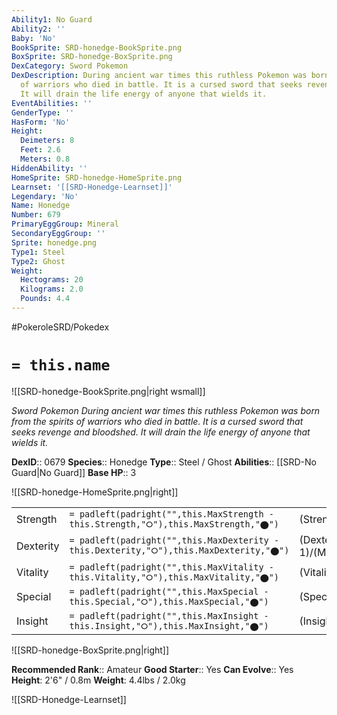 ```yaml
---
Ability1: No Guard
Ability2: ''
Baby: 'No'
BookSprite: SRD-honedge-BookSprite.png
BoxSprite: SRD-honedge-BoxSprite.png
DexCategory: Sword Pokemon
DexDescription: During ancient war times this ruthless Pokemon was born from the spirits
  of warriors who died in battle. It is a cursed sword that seeks revenge and bloodshed.
  It will drain the life energy of anyone that wields it.
EventAbilities: ''
GenderType: ''
HasForm: 'No'
Height:
  Deimeters: 8
  Feet: 2.6
  Meters: 0.8
HiddenAbility: ''
HomeSprite: SRD-honedge-HomeSprite.png
Learnset: '[[SRD-Honedge-Learnset]]'
Legendary: 'No'
Name: Honedge
Number: 679
PrimaryEggGroup: Mineral
SecondaryEggGroup: ''
Sprite: honedge.png
Type1: Steel
Type2: Ghost
Weight:
  Hectograms: 20
  Kilograms: 2.0
  Pounds: 4.4
---
```


#PokeroleSRD/Pokedex

# `= this.name`

![[SRD-honedge-BookSprite.png|right wsmall]]

*Sword Pokemon*
*During ancient war times this ruthless Pokemon was born from the spirits of warriors who died in battle. It is a cursed sword that seeks revenge and bloodshed. It will drain the life energy of anyone that wields it.*

**DexID**:: 0679
**Species**:: Honedge
**Type**:: Steel / Ghost
**Abilities**:: [[SRD-No Guard|No Guard]]
**Base HP**:: 3

![[SRD-honedge-HomeSprite.png|right]]

|           |                                                                                        |                                          |
| --------- | -------------------------------------------------------------------------------------- | ---------------------------------------- |
| Strength  | `= padleft(padright("",this.MaxStrength - this.Strength,"⭘"),this.MaxStrength,"⬤")`    | (Strength::2)/(MaxStrength::5)   |
| Dexterity | `= padleft(padright("",this.MaxDexterity - this.Dexterity,"⭘"),this.MaxDexterity,"⬤")` | (Dexterity:: 1)/(MaxDexterity::3) |
| Vitality  | `= padleft(padright("",this.MaxVitality - this.Vitality,"⭘"),this.MaxVitality,"⬤")`    | (Vitality::3)/(MaxVitality::6)   |
| Special   | `= padleft(padright("",this.MaxSpecial - this.Special,"⭘"),this.MaxSpecial,"⬤")`       | (Special::1)/(MaxSpecial::3)     |
| Insight   | `= padleft(padright("",this.MaxInsight - this.Insight,"⭘"),this.MaxInsight,"⬤")`       | (Insight::1)/(MaxInsight::3)     |

![[SRD-honedge-BoxSprite.png|right]]

**Recommended Rank**:: Amateur
**Good Starter**:: Yes
**Can Evolve**:: Yes
**Height**: 2'6" / 0.8m
**Weight**: 4.4lbs / 2.0kg

![[SRD-Honedge-Learnset]]